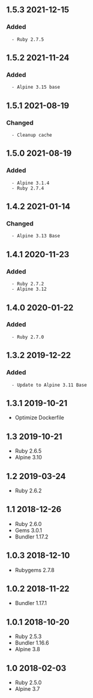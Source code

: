 ## 1.5.3 2021-12-15 <dave at tiredofit dot ca>

   ### Added
      - Ruby 2.7.5


## 1.5.2 2021-11-24 <dave at tiredofit dot ca>

   ### Added
      - Alpine 3.15 base


## 1.5.1 2021-08-19 <dave at tiredofit dot ca>

   ### Changed
      - Cleanup cache


## 1.5.0 2021-08-19 <dave at tiredofit dot ca>

   ### Added
      - Alpine 3.1.4
      - Ruby 2.7.4


## 1.4.2 2021-01-14 <dave at tiredofit dot ca>

   ### Changed
      - Alpine 3.13 Base         


## 1.4.1 2020-11-23 <dave at tiredofit dot ca>

   ### Added
      - Ruby 2.7.2
      - Alpine 3.12


## 1.4.0 2020-01-22 <dave at tiredofit dot ca>

   ### Added
      - Ruby 2.7.0

## 1.3.2 2019-12-22 <dave at tiredofit dot ca>

   ### Added
      - Update to Alpine 3.11 Base


## 1.3.1 2019-10-21 <dave at tiredofit dot ca>

* Optimize Dockerfile

## 1.3 2019-10-21 <dave at tiredofit dot ca>

* Ruby 2.6.5
* Alpine 3.10

## 1.2 2019-03-24 <dave at tiredofit dot ca>

* Ruby 2.6.2

## 1.1 2018-12-26 <dave at tiredofit dot ca>

* Ruby 2.6.0
* Gems 3.0.1
* Bundler 1.17.2

## 1.0.3 2018-12-10 <dave at tiredofit dot ca>

* Rubygems 2.7.8

## 1.0.2 2018-11-22 <dave at tiredofit dot ca>

* Bundler 1.17.1 

## 1.0.1 2018-10-20 <dave at tiredofit dot ca>

* Ruby 2.5.3
* Bundler 1.16.6
* Alpine 3.8

## 1.0 2018-02-03 <dave at tiredofit dot ca>

* Ruby 2.5.0
* Alpine 3.7

